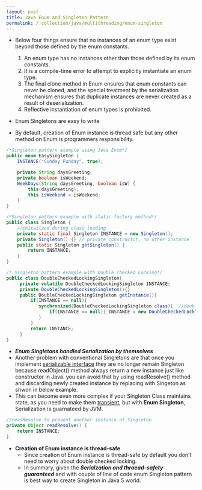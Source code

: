 ```yaml
---
layout: post
title: Java Enum and Singleton Pattern
permalink: /:collection/java/multithreading/enum-singleton
---
```



* Below four things ensure that no instances of an enum type exist beyond those defined by the enum constants.
	1. An enum type has no instances other than those defined by its enum constants. 
	2. It is a compile-time error to attempt to explicitly instantiate an enum type. 
	3. The final clone method in Enum ensures that enum constants can never be cloned, and the special treatment by the serialization mechanism ensures that duplicate instances are never created as a result of deserialization. 
	4. Reflective instantiation of enum types is prohibited.

* Enum Singletons are easy to write
* By default, creation of Enum instance is thread safe but any other method on Enum is programmers responsibility.

```java
/*Singleton pattern example using Java Enum*/
public enum EasySingleton {
    INSTANCE("Sunday Funday", true);

    private String daysGreeting;
    private boolean isWeekend;
    WeekDays(String daysGreeting, boolean isW) {
        this(daysGreeting);
        this.isWeekend = isWeekend;
    }
}
```
```java
/*Singleton pattern example with static factory method*/
public class Singleton {
    //initailzed during class loading
    private static final Singleton INSTANCE = new Singleton();
    private Singleton() {} // private constructor, no other instance 
    public static Singleton getSingleton() {
        return INSTANCE;
    }
}
```
```java
/* Singleton pattern example with Double checked Locking*/
public class DoubleCheckedLockingSingleton{
     private volatile DoubleCheckedLockingSingleton INSTANCE;
     private DoubleCheckedLockingSingleton(){}
     public DoubleCheckedLockingSingleton getInstance(){
         if(INSTANCE == null){
            synchronized(DoubleCheckedLockingSingleton.class){  //double checking Singleton instance
                if(INSTANCE == null){ INSTANCE = new DoubleCheckedLockingSingleton(); }
            }
         }
         return INSTANCE;
     }
}
```

* ***Enum Singletons handled Serialization by themselves***
* Another problem with conventional Singletons are that once you implement [serializable interface](https://javarevisited.blogspot.com/2011/04/top-10-java-serialization-interview.html) they are no longer remain Singleton because readObject() method always return a new instance just like constructor in Java. you can avoid that by using readResolve() method and discarding newly created instance by replacing with Singeton as shwon in below example. 
* This can become even more complex if your Singleton Class maintains state, as you need to make them [transient](https://javarevisited.blogspot.com/2012/03/difference-between-transient-and.html), but with **Enum Singleton**, Serialization is guarnateed by JVM. 

```java
//readResolve to prevent another instance of Singleton
private Object readResolve() {
    return INSTANCE;
}
```

* **Creation of Enum instance is thread-safe**
	- Since creation of Enum instance is thread-safe by default you don't need to worry about double checked locking.
	- In summary, given the ***Serialzation and thraead-safety guaranteed*** and with couple of line of code enum Singleton pattern is best way to create Singleton in Java 5 world.
